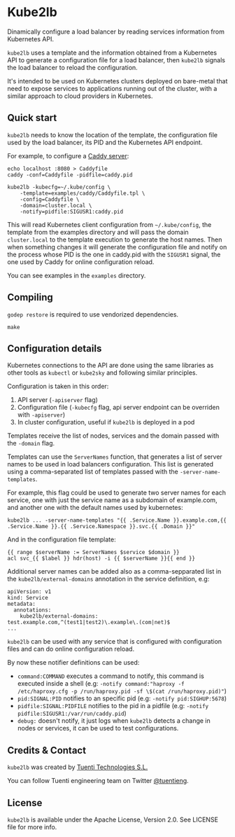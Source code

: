 # Kube2lb

Dinamically configure a load balancer by reading services information from
Kubernetes API.

`kube2lb` uses a template and the information obtained from a Kubernetes API to
generate a configuration file for a load balancer, then `kube2lb` signals the
load balancer to reload the configuration.

It's intended to be used on Kubernetes clusters deployed on bare-metal that
need to expose services to applications running out of the cluster, with a
similar approach to cloud providers in Kubernetes.

## Quick start

`kube2lb` needs to know the location of the template, the configuration file
used by the load balancer, its PID and the Kubernetes API endpoint.

For example, to configure a [Caddy server](https://caddyserver.com/):

```
echo localhost :8080 > Caddyfile
caddy -conf=Caddyfile -pidfile=caddy.pid

kube2lb -kubecfg=~/.kube/config \
	-template=examples/caddy/Caddyfile.tpl \
	-config=Caddyfile \
	-domain=cluster.local \
	-notify=pidfile:SIGUSR1:caddy.pid
```

This will read Kubernetes client configuration from `~/.kube/config`, the
template from the examples directory and will pass the domain `cluster.local`
to the template execution to generate the host names. Then when something
changes it will generate the configuration file and notify on the process
whose PID is the one in caddy.pid with the `SIGUSR1` signal, the one used
by Caddy for online configuration reload.

You can see examples in the `examples` directory.

## Compiling

`godep restore` is required to use vendorized dependencies.

```
make
```

## Configuration details

Kubernetes connections to the API are done using the same libraries as other
tools as `kubectl` or `kube2sky` and following similar principles.

Configuration is taken in this order:

1. API server (`-apiserver` flag)
1. Configuration file (`-kubecfg` flag, api server endpoint can be overriden
   with `-apiserver`)
1. In cluster configuration, useful if `kube2lb` is deployed in a pod

Templates receive the list of nodes, services and the domain passed with the
`-domain` flag.

Templates can use the `ServerNames` function, that generates a list of server
names to be used in load balancers configuration. This list is generated using
a comma-separated list of templates passed with the `-server-name-templates`.

For example, this flag could be used to generate two server names for each
service, one with just the service name as a subdomain of example.com,
and another one with the default names used by kubernetes:
```
kube2lb ... -server-name-templates "{{ .Service.Name }}.example.com,{{ .Service.Name }}.{{ .Service.Namespace }}.svc.{{ .Domain }}"
```
And in the configuration file template:
```
{{ range $serverName := ServerNames $service $domain }}
acl svc_{{ $label }} hdr(host) -i {{ $serverName }}{{ end }}
```

Additional server names can be added also as a comma-sepparated list in the
`kube2lb/external-domains` annotation in the service definition, e.g:
```
apiVersion: v1
kind: Service
metadata:
  annotations:
    kube2lb/external-domains: test.example.com,^(test1|test2)\.example\.(com|net)$
...
```

`kube2lb` can be used with any service that is configured with configuration
files and can do online configuration reload.

By now these notifier definitions can be used:

* `command:COMMAND` executes a command to notify, this command is executed
  inside a shell (e.g: `-notify command:"haproxy -f /etc/haproxy.cfg -p /run/haproxy.pid -sf \$(cat /run/haproxy.pid)"`)
* `pid:SIGNAL:PID` notifies to an specific pid (e.g: `-notify pid:SIGHUP:5678`)
* `pidfile:SIGNAL:PIDFILE` notifies to the pid in a pidfile (e.g: `-notify pidfile:SIGUSR1:/var/run/caddy.pid`)
* `debug:` doesn't notify, it just logs when `kube2lb` detects a change in
  nodes or services, it can be used to test configurations.

## Credits & Contact

`kube2lb` was created by [Tuenti Technologies S.L.](http://github.com/tuenti)

You can follow Tuenti engineering team on Twitter [@tuentieng](http://twitter.com/tuentieng).

## License

`kube2lb` is available under the Apache License, Version 2.0. See LICENSE file
for more info.
